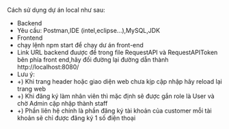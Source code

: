 Cách sử dụng dự án local như sau:
+ Backend
+ Yêu cầu: Postman,IDE (intel,eclipse...),MySQL,JDK
+ Frontend
+ chạy lệnh npm start để chạy dư án front-end
+ Link URL backend đuược để trong file RequestAPI và RequestAPIToken bên phía front end,hãy đối đường lại đường dẫn thành http://localhost:8080/
+ Lưu ý: 
+ +) Khi trang header hoặc giao diện web chưa kịp cập nhập hãy reload lại trang web
+ +) Khi đăng ký làm nhân viên thì mặc định sẽ được gắn role là User và chờ Admin cập nhập thành staff
+ +) Phần liên hệ chính là phần đăng ký tài khoản của customer mỗi tài khoản sẽ chỉ được đăng ký 1 số điện thoại
